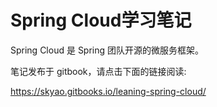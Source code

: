 # Spring Cloud学习笔记

Spring Cloud 是 Spring 团队开源的微服务框架。

笔记发布于 gitbook，请点击下面的链接阅读:

https://skyao.gitbooks.io/leaning-spring-cloud/
